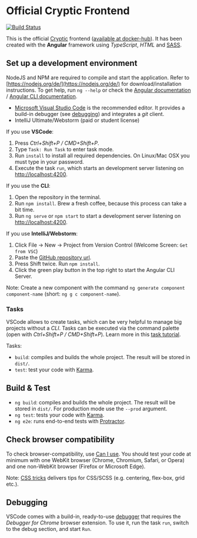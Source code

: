 # Official Cryptic Frontend

[![Build Status](https://travis-ci.org/cryptic-game/frontend.svg?branch=master)](https://travis-ci.org/cryptic-game/frontend)

This is the official [Cryptic](https://play.cryptic-game.net/) frontend ([available at docker-hub](https://hub.docker.com/r/crypticcp/frontend/)). It has been created with the **Angular** framework using _TypeScript_, _HTML_ and [SASS](http://sass-lang.com/guide).  

## Set up a development environment

NodeJS and NPM are required to compile and start the application. Refer to [https://nodejs.org/de/](https://nodejs.org/de/) for download/installation instructions. To get help, run `ng --help` or check the [Angular documentation](https://angular.io/docs) / [Angular CLI documentation](https://github.com/angular/angular-cli/wiki).

- [Microsoft Visual Studio Code](https://code.visualstudio.com) is the recommended editor. It provides a build-in debugger (see [debugging](#debugging)) and integrates a _git_ client.  
- IntelliJ Ultimate/Webstorm (paid or student license) 

If you use **VSCode**:  

1. Press _Ctrl+Shift+P / CMD+Shift+P_.
2. Type `Task: Run Task` to enter task mode. 
3. Run `install` to install all required dependencies. On Linux/Mac OSX you must type in your password.
4. Execute the task `run`, which starts an development server listening on [http://localhost:4200](http://localhost:4200).

If you use the **CLI**: 

1. Open the repository in the terminal. 
2. Run `npm install`. Brew a fresh coffee, because this process can take a bit time.
3. Run `ng serve` or `npm start` to start a development server listening on [http://localhost:4200](http://localhost:4200). 

If you use **IntelliJ/Webstorm**:

1. Click File -> New -> Project from Version Control (Welcome Screen: `Get from VSC`)
2. Paste the [GitHub repository url](https://www.theserverside.com/blog/Coffee-Talk-Java-News-Stories-and-Opinions/GitHub-URL-find-use-example).
3. Press Shift twice. Run `npm install`. 
4. Click the green play button in the top right to start the Angular CLI Server. 

Note: Create a new component with the command `ng generate component component-name` (short: `ng g c component-name`).

### Tasks

VSCode allows to create tasks, which can be very helpful to manage big projects without a _CLI_. Tasks can be executed via the command palette (open with _Ctrl+Shift+P / CMD+Shift+P_). Learn more in this [task tutorial](https://code.visualstudio.com/Docs/editor/tasks).

Tasks:  

- `build`: compiles and builds the whole project. The result will be stored in `dist/`.
- `test`: test your code with [Karma](https://karma-runner.github.io).

## Build & Test

- `ng build`: compiles and builds the whole project. The result will be stored in `dist/`. For production mode use the `--prod` argument.
- `ng test`: tests your code with [Karma](https://karma-runner.github.io).
- `ng e2e`: runs end-to-end tests with [Protractor](http://www.protractortest.org/).

## Check browser compatibility

To check browser-compatibility, use [Can I use](https://caniuse.com/). You should test your code at minimum with one WebKit browser (Chrome, Chromium, Safari, or Opera) and one non-WebKit browser (Firefox or Microsoft Edge). 

Note: [CSS tricks](https://css-tricks.com) delivers tips for CSS/SCSS (e.g. centering, flex-box, grid etc.).

## Debugging

VSCode comes with a build-in, ready-to-use [debugger](https://code.visualstudio.com/Docs/editor/debugging)  that requires the  _Debugger for Chrome_ browser extension. To use it, run  the task `run`, switch to the debug section, and start `Run`.
